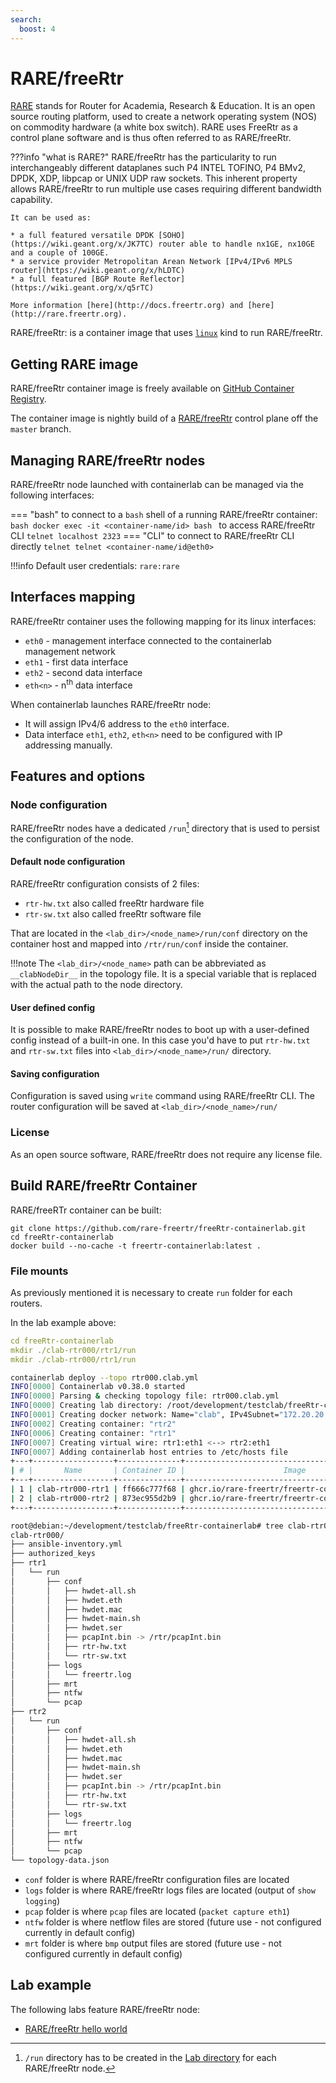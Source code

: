 ```yaml
---
search:
  boost: 4
---
```

# RARE/freeRtr

[RARE](http://rare.freertr.org) stands for Router for Academia, Research & Education. It is an open source routing platform, used to create a network operating system (NOS) on commodity hardware (a white box switch). RARE uses FreeRtr as a control plane software  and is thus often referred to as RARE/freeRtr.

???info "what is RARE?"
    RARE/freeRtr has the particularity to run interchangeably different dataplanes such P4 INTEL TOFINO, P4 BMv2, DPDK, XDP, libpcap or UNIX UDP raw sockets. This inherent property allows RARE/freeRtr to run multiple use cases requiring different bandwidth capability.

    It can be used as:

    * a full featured versatile DPDK [SOHO](https://wiki.geant.org/x/JK7TC) router able to handle nx1GE, nx10GE and a couple of 100GE.
    * a service provider Metropolitan Arean Network [IPv4/IPv6 MPLS router](https://wiki.geant.org/x/hLDTC)
    * a full featured [BGP Route Reflector](https://wiki.geant.org/x/q5rTC)

    More information [here](http://docs.freertr.org) and [here](http://rare.freertr.org).

RARE/freeRtr: is a container image that uses [`linux`](linux.md) kind to run RARE/freeRtr.

## Getting RARE image

RARE/freeRtr container image is freely available on [GitHub Container Registry](https://ghcr.io/rare-freertr/freertr-containerlab).

The container image is nightly build of a [RARE/freeRtr](https://github.com/rare-freertr/freeRtr) control plane off the `master` branch.

## Managing RARE/freeRtr nodes

RARE/freeRtr node launched with containerlab can be managed via the following interfaces:

=== "bash"
    to connect to a `bash` shell of a running RARE/freeRtr container:
    ```bash
    docker exec -it <container-name/id> bash
    ```
    to access RARE/freeRtr CLI
    ```
    telnet localhost 2323
    ```
=== "CLI"
    to connect to RARE/freeRtr CLI directly
    ```telnet
    telnet <container-name/id@eth0>
    ```

!!!info
    Default user credentials: `rare:rare`

## Interfaces mapping

RARE/freeRtr container uses the following mapping for its linux interfaces:

* `eth0` - management interface connected to the containerlab management network
* `eth1` - first data interface
* `eth2` - second data interface
* `eth<n>` - n<sup>th</sup> data interface

When containerlab launches RARE/freeRtr node:

* It will assign IPv4/6 address to the `eth0` interface.
* Data interface `eth1`, `eth2`, `eth<n>` need to be configured with IP addressing manually.

## Features and options

### Node configuration

RARE/freeRtr nodes have a dedicated `/run`[^1] directory that is used to persist the configuration of the node.

#### Default node configuration

RARE/freeRtr configuration consists of 2 files:

* `rtr-hw.txt` also called freeRtr hardware file
* `rtr-sw.txt` also called freeRtr software file

That are located in the `<lab_dir>/<node_name>/run/conf` directory on the container host and mapped into `/rtr/run/conf` inside the container.

!!!note
    The `<lab_dir>/<node_name>` path can be abbreviated as `__clabNodeDir__` in the topology file. It is a special variable that is replaced with the actual path to the node directory.

#### User defined config

It is possible to make RARE/freeRtr nodes to boot up with a user-defined config instead of a built-in one. In this case you'd have to put `rtr-hw.txt` and `rtr-sw.txt` files into `<lab_dir>/<node_name>/run/` directory.

#### Saving configuration

Configuration is saved using `write` command using RARE/freeRtr CLI. The router configuration will be saved at `<lab_dir>/<node_name>/run/`

### License

As an open source software, RARE/freeRtr does not require any license file.

## Build RARE/freeRtr Container

RARE/freeRTr container can be built:

```
git clone https://github.com/rare-freertr/freeRtr-containerlab.git
cd freeRtr-containerlab
docker build --no-cache -t freertr-containerlab:latest .
```

### File mounts

As previously mentioned it is necessary to create `run` folder for each routers.

In the lab example above:

```yaml
cd freeRtr-containerlab
mkdir ./clab-rtr000/rtr1/run
mkdir ./clab-rtr000/rtr1/run 
```

```bash
containerlab deploy --topo rtr000.clab.yml
INFO[0000] Containerlab v0.38.0 started
INFO[0000] Parsing & checking topology file: rtr000.clab.yml
INFO[0000] Creating lab directory: /root/development/testclab/freeRtr-containerlab/clab-rtr000
INFO[0001] Creating docker network: Name="clab", IPv4Subnet="172.20.20.0/24", IPv6Subnet="2001:172:20:20::/64", MTU="1500"
INFO[0002] Creating container: "rtr2"
INFO[0006] Creating container: "rtr1"
INFO[0007] Creating virtual wire: rtr1:eth1 <--> rtr2:eth1
INFO[0007] Adding containerlab host entries to /etc/hosts file
+---+------------------+--------------+--------------------------------------------------+-------+---------+----------------+----------------------+
| # |       Name       | Container ID |                      Image                       | Kind  |  State  |  IPv4 Address  |     IPv6 Address     |
+---+------------------+--------------+--------------------------------------------------+-------+---------+----------------+----------------------+
| 1 | clab-rtr000-rtr1 | ff666c777f68 | ghcr.io/rare-freertr/freertr-containerlab:latest | linux | running | 172.20.20.3/24 | 2001:172:20:20::3/64 |
| 2 | clab-rtr000-rtr2 | 873ec955d2b9 | ghcr.io/rare-freertr/freertr-containerlab:latest | linux | running | 172.20.20.2/24 | 2001:172:20:20::2/64 |
+---+------------------+--------------+--------------------------------------------------+-------+---------+----------------+----------------------+
```

```bash
root@debian:~/development/testclab/freeRtr-containerlab# tree clab-rtr000/
clab-rtr000/
├── ansible-inventory.yml
├── authorized_keys
├── rtr1
│   └── run
│       ├── conf
│       │   ├── hwdet-all.sh
│       │   ├── hwdet.eth
│       │   ├── hwdet.mac
│       │   ├── hwdet-main.sh
│       │   ├── hwdet.ser
│       │   ├── pcapInt.bin -> /rtr/pcapInt.bin
│       │   ├── rtr-hw.txt
│       │   └── rtr-sw.txt
│       ├── logs
│       │   └── freertr.log
│       ├── mrt
│       ├── ntfw
│       └── pcap
├── rtr2
│   └── run
│       ├── conf
│       │   ├── hwdet-all.sh
│       │   ├── hwdet.eth
│       │   ├── hwdet.mac
│       │   ├── hwdet-main.sh
│       │   ├── hwdet.ser
│       │   ├── pcapInt.bin -> /rtr/pcapInt.bin
│       │   ├── rtr-hw.txt
│       │   └── rtr-sw.txt
│       ├── logs
│       │   └── freertr.log
│       ├── mrt
│       ├── ntfw
│       └── pcap
└── topology-data.json

```

* `conf` folder is where RARE/freeRtr configuration files are located
* `logs` folder is where RARE/freeRtr logs files are located (output of `show logging`)
* `pcap` folder is where `pcap` files are located (`packet capture eth1`)
* `ntfw` folder is where netflow files are stored (future use - not configured currently in default config)
* `mrt` folder is where `bmp` output files are stored (future use - not configured currently in default config)

## Lab example

The following labs feature RARE/freeRtr node:

* [RARE/freeRtr hello world](../../lab-examples/rare-freertr.md)

[^1]: `/run` directory has to be created in the [Lab directory](../conf-artifacts.md#identifying-a-lab-directory) for each RARE/freeRtr node.
